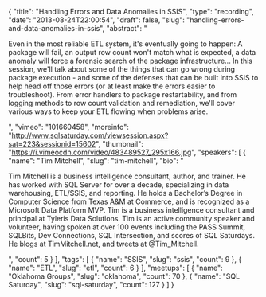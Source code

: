 {
  "title": "Handling Errors and Data Anomalies in SSIS",
  "type": "recording",
  "date": "2013-08-24T22:00:54",
  "draft": false,
  "slug": "handling-errors-and-data-anomalies-in-ssis",
  "abstract": "<p>Even in the most reliable ETL system, it's eventually going to happen: A package will fail, an output row count won't match what is expected, a data anomaly will force a forensic search of the package infrastructure... In this session, we'll talk about some of the things that can go wrong during package execution - and some of the defenses that can be built into SSIS to help head off those errors (or at least make the errors easier to troubleshoot). From error handlers to package restartability, and from logging methods to row count validation and remediation, we'll cover various ways to keep your ETL flowing when problems arise.</p>",
  "vimeo": "101660458",
  "moreinfo": "http://www.sqlsaturday.com/viewsession.aspx?sat=223&sessionid=15602",
  "thumbnail": "https://i.vimeocdn.com/video/483489527_295x166.jpg",
  "speakers": [
    {
      "name": "Tim Mitchell",
      "slug": "tim-mitchell",
      "bio": "<p>Tim Mitchell is a business intelligence consultant, author, and trainer.  He has worked with SQL Server for over a decade, specializing in data warehousing, ETL/SSIS, and reporting.  He holds a Bachelor’s Degree in Computer Science from Texas A&M at Commerce, and is recognized as a Microsoft Data Platform MVP.  Tim is a business intelligence consultant and principal at Tyleris Data Solutions. Tim is an active community speaker and volunteer, having spoken at over 100 events including the PASS Summit, SQLBits, Dev Connections, SQL Intersection, and scores of SQL Saturdays. He blogs at TimMitchell.net, and tweets at @Tim_Mitchell.</p>",
      "count": 5
    }
  ],
  "tags": [
    {
      "name": "SSIS",
      "slug": "ssis",
      "count": 9
    },
    {
      "name": "ETL",
      "slug": "etl",
      "count": 6
    }
  ],
  "meetups": [
    {
      "name": "Oklahoma Groups",
      "slug": "oklahoma",
      "count": 70
    },
    {
      "name": "SQL Saturday",
      "slug": "sql-saturday",
      "count": 127
    }
  ]
}